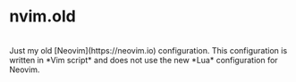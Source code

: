 # nvim.old
<br>
Just my old [Neovim](https://neovim.io) configuration.
This configuration is written in *Vim script* and does not use the new *Lua* configuration for Neovim.
